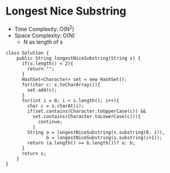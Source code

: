 # Longest Nice Substring

- Time Complexity: O(N<sup>2</sup>)
- Space Complexity: O(N)
  - N as length of s

```
class Solution {
    public String longestNiceSubstring(String s) {
      if(s.length() < 2){
        return "";
      }
      HashSet<Character> set = new HashSet();
      for(char c: s.toCharArray()){
        set.add(c);
      }
      for(int i = 0; i < s.length(); i++){
        char c = s.charAt(i);
        if(set.contains(Character.toUpperCase(c)) &&
          set.contains(Character.toLowerCase(c))){
            continue;
          }
        String a = longestNiceSubstring(s.substring(0, i)),
               b = longestNiceSubstring(s.substring(i+1));
        return (a.length() >= b.length())? a: b;
      }
      return s;
    }
}
```
